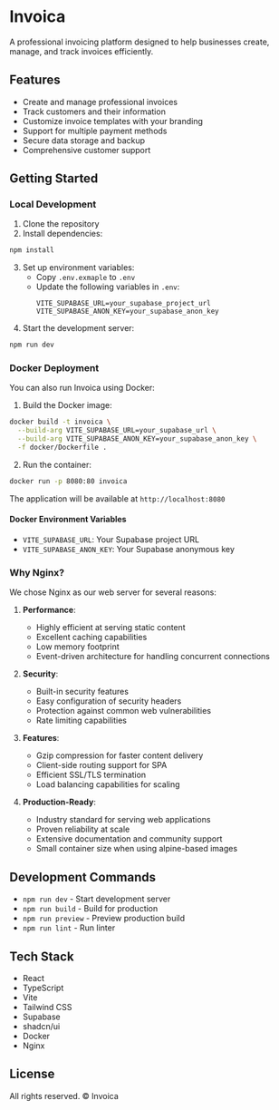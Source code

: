 # Invoica

A professional invoicing platform designed to help businesses create, manage, and track invoices efficiently.

## Features

- Create and manage professional invoices
- Track customers and their information
- Customize invoice templates with your branding
- Support for multiple payment methods
- Secure data storage and backup
- Comprehensive customer support

## Getting Started

### Local Development

1. Clone the repository
2. Install dependencies:
```bash
npm install
```
3. Set up environment variables:
   - Copy `.env.exmaple` to `.env`
   - Update the following variables in `.env`:
     ```
     VITE_SUPABASE_URL=your_supabase_project_url
     VITE_SUPABASE_ANON_KEY=your_supabase_anon_key 
     ```
4. Start the development server:
```bash
npm run dev
```

### Docker Deployment

You can also run Invoica using Docker:

1. Build the Docker image:
```bash
docker build -t invoica \
  --build-arg VITE_SUPABASE_URL=your_supabase_url \
  --build-arg VITE_SUPABASE_ANON_KEY=your_supabase_anon_key \
  -f docker/Dockerfile .
```

2. Run the container:
```bash
docker run -p 8080:80 invoica
```

The application will be available at `http://localhost:8080`

#### Docker Environment Variables

- `VITE_SUPABASE_URL`: Your Supabase project URL
- `VITE_SUPABASE_ANON_KEY`: Your Supabase anonymous key

### Why Nginx?

We chose Nginx as our web server for several reasons:

1. **Performance**: 
   - Highly efficient at serving static content
   - Excellent caching capabilities
   - Low memory footprint
   - Event-driven architecture for handling concurrent connections

2. **Security**:
   - Built-in security features
   - Easy configuration of security headers
   - Protection against common web vulnerabilities
   - Rate limiting capabilities

3. **Features**:
   - Gzip compression for faster content delivery
   - Client-side routing support for SPA
   - Efficient SSL/TLS termination
   - Load balancing capabilities for scaling

4. **Production-Ready**:
   - Industry standard for serving web applications
   - Proven reliability at scale
   - Extensive documentation and community support
   - Small container size when using alpine-based images

## Development Commands

- `npm run dev` - Start development server
- `npm run build` - Build for production
- `npm run preview` - Preview production build
- `npm run lint` - Run linter

## Tech Stack

- React
- TypeScript
- Vite
- Tailwind CSS
- Supabase
- shadcn/ui
- Docker
- Nginx

## License

All rights reserved. © Invoica
